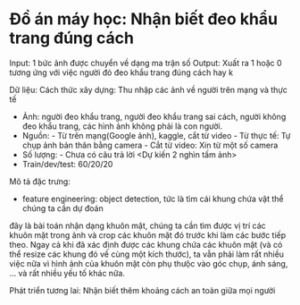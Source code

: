 # **Đồ án máy học: Nhận biết đeo khẩu trang đúng cách**


Input: 1 bức ảnh được chuyển về dạng ma trận số
Output: Xuất ra 1 hoặc 0 tương ứng với việc người đó đeo khẩu trang đúng cách hay k

Dữ liệu:
Cách thức xây dựng: Thu nhập các ảnh về người trên mạng và thực tế
+ Ảnh: người đeo khẩu trang, người đeo khẩu trang sai cách, người không đeo khẩu trang, các hình ảnh không phải là con người.
+ Nguồn: - Từ trên mạng(Google ảnh), kaggle, cắt từ video
		- Từ thực tế: Tự chụp ảnh bản thân bằng camera
		- Cắt từ video: Xin từ một số camera
+ Số lượng: - Chưa có câu trả lời <Dự kiến 2 nghìn tấm ảnh>
+ Train/dev/test: 60/20/20

Mô tả đặc trưng:
+ feature engineering: object detection, tức là tìm cái khung chứa vật thể chúng ta cần dự đoán

đây là bài toán nhận dạng khuôn mặt, chúng ta cần tìm được vị trí các khuôn mặt trong ảnh và crop các khuôn mặt đó trước khi làm các bước tiếp theo. Ngay cả khi đã xác định được các khung chứa các khuôn mặt (và có thể resize các khung đó về cùng một kích thước), ta vẫn phải làm rất nhiều việc nữa vì hình ảnh của khuôn mặt còn phụ thưộc vào góc chụp, ánh sáng, … và rất nhiều yếu tố khác nữa.


Phát triển tương lai: Nhận biết thêm khoảng cách an toàn giữa mọi người




